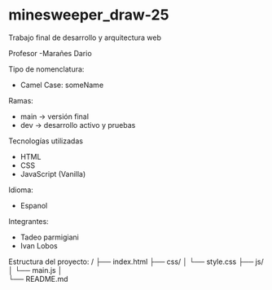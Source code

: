 # minesweeper_draw-25
Trabajo final de desarrollo y arquitectura web

Profesor
-Marañes Dario

Tipo de nomenclatura:
- Camel Case: someName

Ramas:
- main -> versión final 
- dev -> desarrollo activo y pruebas

Tecnologías utilizadas
- HTML
- CSS
- JavaScript (Vanilla)

Idioma:
- Espanol

Integrantes:
- Tadeo parmigiani
- Ivan Lobos

Estructura del proyecto:
/
├── index.html
├── css/
│   └── style.css
├── js/
│   └── main.js
│   
└── README.md



